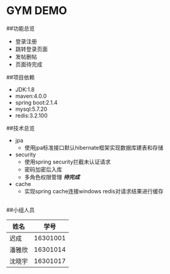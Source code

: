 GYM DEMO
===========================
##功能总览
* 登录注册
* 跳转登录页面
* 发帖删帖
* 页面待完成

##项目依赖
* JDK:1.8
* maven:4.0.0
* spring boot:2.1.4
* mysql:5.7.20
* redis:3.2.100

##技术总览
* jpa
    * 使用jpa标准接口默认hibernate框架实现数据库建表和存储
* security
    * 使用spring security拦截未认证请求
    * 密码加密后入库
    * 多角色权限管理 ***待完成***
* cache
    * 实现spring cache连接windows redis对请求结果进行缓存
    
##

##小组人员

|姓名|学号|
|---|---|
|迟成|16301001|
|潘雅欣|16301014|
|沈晓宇|16301017|